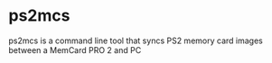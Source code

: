 # ps2mcs
ps2mcs is a command line tool that syncs PS2 memory card images between a MemCard PRO 2 and PC
